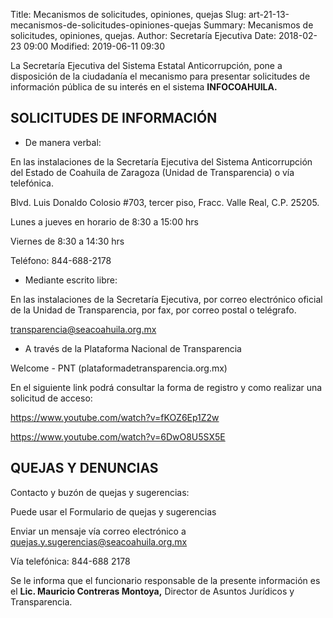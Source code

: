 Title: Mecanismos de solicitudes, opiniones, quejas
Slug: art-21-13-mecanismos-de-solicitudes-opiniones-quejas
Summary: Mecanismos de solicitudes, opiniones, quejas.
Author: Secretaría Ejecutiva
Date: 2018-02-23 09:00
Modified: 2019-06-11 09:30


 <script src="../date.js"></script>
 <div id="date"> </div>


La Secretaría Ejecutiva del Sistema Estatal Anticorrupción, pone a disposición de la ciudadanía el mecanismo para presentar solicitudes de información pública de su interés en el sistema **INFOCOAHUILA.**


## SOLICITUDES DE INFORMACIÓN

 

* De manera verbal:

En las instalaciones de la Secretaría Ejecutiva del Sistema Anticorrupción del Estado de Coahuila de Zaragoza (Unidad de Transparencia) o vía telefónica.

Blvd. Luis Donaldo Colosio #703, tercer piso, Fracc. Valle Real, C.P. 25205.

Lunes a jueves en horario de 8:30 a 15:00 hrs

Viernes de 8:30 a 14:30 hrs

Teléfono: 844-688-2178

 

* Mediante escrito libre:

En las instalaciones de la Secretaría Ejecutiva, por correo electrónico oficial de la Unidad de Transparencia, por fax, por correo postal o telégrafo.

transparencia@seacoahuila.org.mx

 

* A través de la Plataforma Nacional de Transparencia

Welcome - PNT (plataformadetransparencia.org.mx)

En el siguiente link podrá consultar la forma de registro y como realizar una solicitud de acceso:

https://www.youtube.com/watch?v=fKOZ6Ep1Z2w

https://www.youtube.com/watch?v=6DwO8U5SX5E

 

## QUEJAS Y DENUNCIAS

 

Contacto y buzón de quejas y sugerencias:

Puede usar el Formulario de quejas y sugerencias

Enviar un mensaje vía correo electrónico a quejas.y.sugerencias@seacoahuila.org.mx

Vía telefónica: 844-688 2178

 

Se le informa que el funcionario responsable de la presente información es el **Lic. Mauricio Contreras Montoya,** Director de Asuntos Jurídicos y Transparencia.
